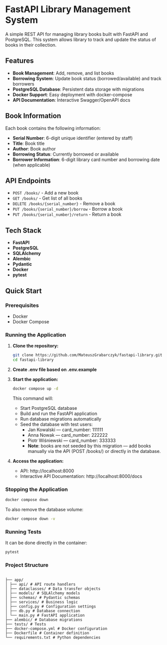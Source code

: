 # FastAPI Library Management System

A simple REST API for managing library books built with FastAPI and PostgreSQL. This system allows library to track and update the status of books in their collection.

## Features

- **Book Management**: Add, remove, and list books
- **Borrowing System**: Update book status (borrowed/available) and track borrowers
- **PostgreSQL Database**: Persistent data storage with migrations
- **Docker Support**: Easy deployment with docker-compose
- **API Documentation**: Interactive Swagger/OpenAPI docs

## Book Information

Each book contains the following information:

- **Serial Number**: 6-digit unique identifier (entered by staff)
- **Title**: Book title
- **Author**: Book author
- **Borrowing Status**: Currently borrowed or available
- **Borrower Information**: 6-digit library card number and borrowing date (when applicable)

## API Endpoints

- `POST /books/` - Add a new book
- `GET /books/` - Get list of all books
- `DELETE /books/{serial_number}` - Remove a book
- `PUT /books/{serial_number}/borrow` - Borrow a book
- `PUT /books/{serial_number}/return` - Return a book

## Tech Stack

- **FastAPI**
- **PostgreSQL**
- **SQLAlchemy**
- **Alembic**
- **Pydantic**
- **Docker**
- **pytest**

## Quick Start

### Prerequisites

- Docker
- Docker Compose

### Running the Application

1. **Clone the repository:**

   ```bash
   git clone https://github.com/MateuszGrabarczyk/fastapi-library.git
   cd fastapi-library
   ```

2. **Create .env file based on .env.example**

3. **Start the application:**

   ```bash
   docker compose up -d
   ```

   This command will:

   - Start PostgreSQL database
   - Build and run the FastAPI application
   - Run database migrations automatically
   - Seed the database with test users:
     - Jan Kowalski — card_number: 111111
     - Anna Nowak — card_number: 222222
     - Piotr Wiśniewski — card_number: 333333
     - **Note**: books are not seeded by this migration — add books manually via the API (POST /books/) or directly in the database.

4. **Access the application:**
   - API: http://localhost:8000
   - Interactive API Documentation: http://localhost:8000/docs

### Stopping the Application

```bash
docker compose down
```

To also remove the database volume:

```bash
docker compose down -v
```

### Running Tests

It can be done directly in the container:

```bash
pytest
```

### Project Structure

```

├── app/
│ ├── api/ # API route handlers
│ ├── dataclasses/ # Data transfer objects
│ ├── models/ # SQLAlchemy models
│ ├── schemas/ # Pydantic schemas
│ ├── services/ # Business logic
│ ├── config.py # Configuration settings
│ ├── db.py # Database connection
│ └── main.py # FastAPI application
├── alembic/ # Database migrations
├── tests/ # Tests
├── docker-compose.yml # Docker configuration
├── Dockerfile # Container definition
└── requirements.txt # Python dependencies

```

```

```
